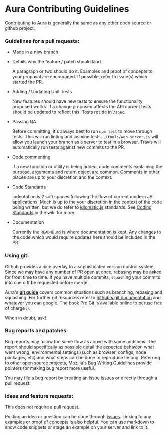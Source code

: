Aura Contributing Guidelines
============================

Contributing to Aura is generally the same as any other open source or github project.

### Guidelines for a pull requests:

* Made in a new branch
* Details why the feature / patch should land

    A paragraph or two should do it. Examples and proof of concepts to your proposal are encouraged. If possible, refer to issue(s) which started the PR.
* Adding / Updating Unit Tests

    New features should have new tests to ensure the functionality proposed works. If a change proposed affects the API current tests should be updated to reflect this. Tests reside in `/spec`.
* Passing QA

    Before committing, it's always best to run `npm test` to move through tests. This will run linting and jasmine tests. `./tools/web-server.js` will allow you launch your branch as a server to test in a browser. Travis will automatically run tests against new commits to the PR.
* Code commenting

    If a new function or utility is being added, code comments explaining the purpose, arguments and return object are common. Comments in other places are up to your discretion and the context.
* Code Standards

    Indentation is 2 soft spaces following the flow of current modern JS applications. Much is up to the your discretion in the context of the code being written, but we do refer to [idiomatic.js](https://github.com/rwldrn/idiomatic.js/) standards. See [Coding Standards](https://github.com/addyosmani/aura/wiki/Coding-Standards) in the wiki for more.
* Documentation

    Currently the [`README.md`](https://github.com/addyosmani/aura/blob/master/README.md) is where documentation is kept. Any changes to the code which would require updates here should be included in the PR.

### Using git:

Github provides a nice overlay to a sophisticated version control system. Since we may have any number of PR open at once, rebasing may be asked for from time to time. If you have multiple commits, `squash`ing your commits into one diff be requested before merge.

Aura's **[git guide](https://github.com/addyosmani/aura/wiki/Git-Guide)** covers common situations such as branching, rebasing and squashing. For further git resources refer to [github's git documentation](https://help.github.com/) and whatever you can google. The book [Pro Git](http://git-scm.com/book) is available online to peruse free of charge :).

When in doubt, ask!

### Bug reports and patches:

Bug reports may follow the same flow as above with some additions. The report should specifically as possible detail the expected behavior, what went wrong, environmental settings (such as browser, configs, node packages, etc) and what steps can be done to reproduce tie bug. Referring to other open source projects, [Mozilla's Bug Writing Guidelines](https://developer.mozilla.org/en-US/docs/Bug_writing_guidelines) provide pointers for making bug report more useful.

You may file a bug report by creating an issue [issues](https://github.com/addyosmani/aura/issues) or directly through a pull request.

### Ideas and feature requests:

This does not require a pull request.

Posting an idea or question can be done through [issues](https://github.com/addyosmani/aura/issues). Linking to any examples or proof of concepts is also helpful. You can use markdown to show code snippets or stage an example on your server and link to it.
